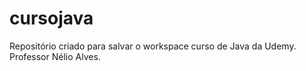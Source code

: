 # cursojava
Repositório criado para salvar o workspace curso de Java da Udemy. Professor Nélio Alves.
